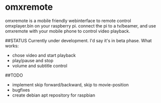 # omxremote
omxremote is a mobile friendly webinterface to remote control omxplayer.bin on your raspberry pi. connect the pi to a tv/beamer, and use omxremote with your mobile phone to control video playback.

##STATUS
Currently under development. I'd say it's in beta phase.
What works:
 - chose video and start playback
 - play/pause and stop
 - volume and subtitle control

##TODO
 - implement skip forward/backward, skip to movie-position
 - bugfixes
 - create debian apt repository for raspbian 
